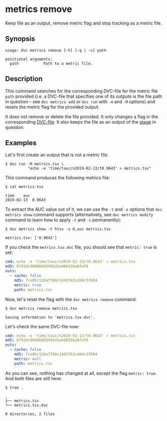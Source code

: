 # metrics remove

Keep file as an output, remove metric flag and stop tracking as a metric file.

## Synopsis

```usage
usage: dvc metrics remove [-h] [-q | -v] path

positional arguments:
  path           Path to a metric file.

```

## Description

This command searches for the corresponding DVC-file for the metric file `path`
provided (i.e. a DVC-file that specifies one of its outputs is the file path in
question – see `dvc metrics add` or `dvc run` with `-m` and `-M` options) and
resets the metric flag for the provided output.

It does not remove or delete the file provided. It only changes a flag in the
corresponding [DVC-file](/doc/user-guide/dvc-file-format). It also keeps the
file as an output of the [stage](/doc/commands-reference/run) in question.

## Examples

Let's first create an output that is not a metric file:

```dvc
$ dvc run -M metrics.tsv \
          "echo -e 'time/tauc/n2019-02-13/t0.9643' > metrics.tsv"
```

This command produces the following metrics file:

```dvc
$ cat metrics.tsv

time	auc
2019-02-13	0.9643

```

To extract the AUC value out of it, we can use the `-t` and `-x` options that
`dvc metrics show` command supports (alternatively, see `dvc metrics modify`
command to learn how to apply `-t` and `-x` permanently):

```dvc
$ dvc metrics show -t htsv -x 0,auc metrics.tsv

metrics.tsv: ['0.9643']
```

If you check the `metrics.tsv.dvc` file, you should see that `metric: true` is
set:

```yaml
cmd: echo -e 'time/tauc/n2019-02-13/t0.9643' > metrics.tsv
md5: 6f910c9000bb03492d1e66035ba8faf6
outs:
  - cache: false
    md5: 7ce0bc12da7f88c1493763cdd4c3f684
    metric: true
    path: metrics.tsv
```

Now, let's reset the flag with the `dvc metrics remove` command:

```dvc
$ dvc metrics remove metrics.tsv

Saving information to 'metrics.tsv.dvc'.
```

Let's check the same DVC-file now:

```yaml
cmd: echo -e 'time/tauc/n2019-02-13/t0.9643' > metrics.tsv
md5: 6f910c9000bb03492d1e66035ba8faf6
outs:
  - cache: false
    md5: 7ce0bc12da7f88c1493763cdd4c3f684
    metric: null
    path: metrics.tsv
```

As you can see, nothing has changed at all, except the flag `metric: true`. And
both files are still here:

```dvc
$ tree .

.
├── metrics.tsv
└── metrics.tsv.dvc

0 directories, 2 files
```
